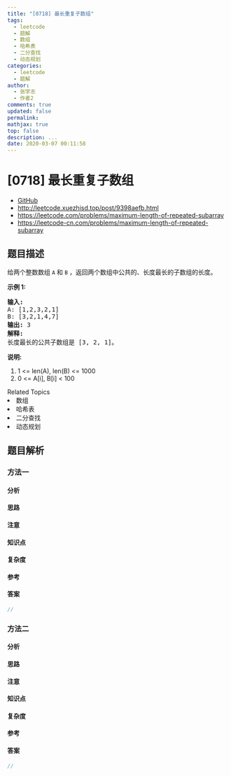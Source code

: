 ```yaml
---
title: "[0718] 最长重复子数组"
tags:
  - leetcode
  - 题解
  - 数组
  - 哈希表
  - 二分查找
  - 动态规划
categories:
  - leetcode
  - 题解
author:
  - 张学志
  - 作者2
comments: true
updated: false
permalink:
mathjax: true
top: false
description: ...
date: 2020-03-07 00:11:58
---
```



# [0718] 最长重复子数组
* [GitHub](https://github.com/algoboy101/LeetCodeCrowdsource/tree/master/_posts/QA/%5B0718%5D%20%E6%9C%80%E9%95%BF%E9%87%8D%E5%A4%8D%E5%AD%90%E6%95%B0%E7%BB%84.md)
* http://leetcode.xuezhisd.top/post/9398aefb.html
* https://leetcode.com/problems/maximum-length-of-repeated-subarray
* https://leetcode-cn.com/problems/maximum-length-of-repeated-subarray


## 题目描述

<p>给两个整数数组&nbsp;<code>A</code>&nbsp;和&nbsp;<code>B</code>&nbsp;，返回两个数组中公共的、长度最长的子数组的长度。</p>

<p><strong>示例 1:</strong></p>

<pre>
<strong>输入:</strong>
A: [1,2,3,2,1]
B: [3,2,1,4,7]
<strong>输出:</strong> 3
<strong>解释:</strong> 
长度最长的公共子数组是 [3, 2, 1]。
</pre>

<p><strong>说明:</strong></p>

<ol>
	<li>1 &lt;= len(A), len(B) &lt;= 1000</li>
	<li>0 &lt;= A[i], B[i] &lt; 100</li>
</ol>
<div><div>Related Topics</div><div><li>数组</li><li>哈希表</li><li>二分查找</li><li>动态规划</li></div></div>


## 题目解析


### 方法一

#### 分析

#### 思路

#### 注意

#### 知识点

#### 复杂度

#### 参考

#### 答案

```cpp
//
```


### 方法二

#### 分析

#### 思路

#### 注意

#### 知识点

#### 复杂度

#### 参考

#### 答案

```cpp
//
```


